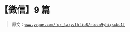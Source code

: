 # 【微信】9 篇

> 原文：[`www.yuque.com/for_lazy/thfiu8/rcocn9yhigsxbc1f`](https://www.yuque.com/for_lazy/thfiu8/rcocn9yhigsxbc1f)

